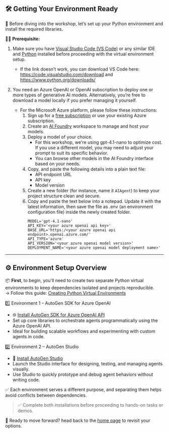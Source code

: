## 🛠️ Getting Your Environment Ready

🧰 Before diving into the workshop, let’s set up your Python environment and install the required libraries.

🧑‍💻 **Prerequisite:** 
1. Make sure you have [Visual Studio Code (VS Code)](https://code.visualstudio.com/download) or any similar IDE and [Python](https://www.python.org/downloads/) installed before proceeding with the virtual environment setup.
    * If the link doesn’t work, you can download VS Code here: https://code.visualstudio.com/download and https://www.python.org/downloads/

2. You need an Azure OpenAI or OpenAI subscription to deploy one or more types of generative AI models. Alternatively, you’re free to download a model locally if you prefer managing it yourself.

    - For the Microsoft Azure platform, please follow these instructions:
        1. Sign up for a [free subscription](https://azure.microsoft.com/en-us/) or use your existing Azure subscription.
        2. Create an [AI Foundry](https://ai.azure.com/) workspace to manage and host your models.
        3. Deploy a model of your choice.  
            - For this workshop, we're using gpt-4.1-nano to optimize cost. If you use a different model, you may need to adjust your prompt to suit its specific behavior.
            - You can browse other models in the AI Foundry interface based on your needs.
        4. Copy, and paste the following details into a plain text file:
            - API endpoint URL
            - API key
            - Model version
        5. Create a new folder (for instance, name it `AIAgent`) to keep your project structure clean and secure.
        6. Copy and paste the text below into a notepad. Update it with the latest information, then save the file as .env (an environment configuration file) inside the newly created folder.
           ```text
           MODEL='gpt-4.1-nano'
           API_KEY='<your azure openai api key>'
           BASE_URL='https:/<your azure openai api endpoint>.openai.azure.com/'
           API_TYPE='azure'
           API_VERSION='<your azure openai model version>'
           DEPLOYMENT_NAME='<your azure openai model deployment name>'
           ```
---
## ⚙️ Environment Setup Overview

📦 **First**, to begin, you'll need to create two separate Python virtual environments to keep dependencies isolated and projects reproducible.  
   → Follow this guide: [Creating Python Virtual Environments](../pages/CreatePythonVirtualEnv.md)

1️⃣ Environment 1 – AutoGen SDK for Azure OpenAI
- 🌐 [Install AutoGen SDK for Azure OpenAI API](../pages/InstallAutoGenAgentChatAPI.md)
- Set up core libraries to orchestrate agents programmatically using the Azure OpenAI API.
- Ideal for building scalable workflows and experimenting with custom agents in code.

2️⃣ Environment 2 – AutoGen Studio
- 🧪 [Install AutoGen Studio](../pages/InstallAutogenStudio.md)
- Launch the Studio interface for designing, testing, and managing agents visually.
- Use Studio to quickly prototype and debug agent behaviors without writing code.

✅ Each environment serves a different purpose, and separating them helps avoid conflicts between dependencies.



> ✅ Complete both installations before proceeding to hands-on tasks or demos.


🌟 Ready to move forward? head back to the [home page](../index.md) to revisit your options.

